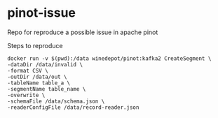 # pinot-issue
Repo for reproduce a possible issue in apache pinot

Steps to reproduce

```shell
docker run -v $(pwd):/data winedepot/pinot:kafka2 CreateSegment \
-dataDir /data/invalid \
-format CSV \
-outDir /data/out \
-tableName table_a \
-segmentName table_name \
-overwrite \
-schemaFile /data/schema.json \
-readerConfigFile /data/record-reader.json
```

